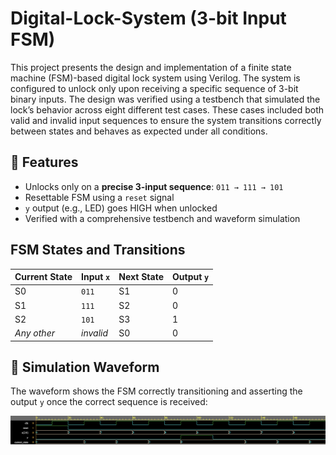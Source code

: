 # Digital-Lock-System (3-bit Input FSM)
This project presents the design and implementation of a finite state machine (FSM)-based digital lock system using Verilog. The system is configured to unlock only upon receiving a specific sequence of 3-bit binary inputs. The design was verified using a testbench that simulated the lock’s behavior across eight different test cases. These cases included both valid and invalid input sequences to ensure the system transitions correctly between states and behaves as expected under all conditions.

## 🔧 Features
- Unlocks only on a **precise 3-input sequence**: `011 → 111 → 101`
- Resettable FSM using a `reset` signal
- `y` output (e.g., LED) goes HIGH when unlocked
- Verified with a comprehensive testbench and waveform simulation

## FSM States and Transitions

| Current State | Input `x` | Next State | Output `y` |
|---------------|------------|-------------|--------------|
| S0            | `011`      | S1          | 0            |
| S1            | `111`      | S2          | 0            |
| S2            | `101`      | S3          | 1            |
| *Any other*   | *invalid*  | S0          | 0            |


## 📸 Simulation Waveform

The waveform shows the FSM correctly transitioning and asserting the output `y` once the correct sequence is received:

![ALU Waveform](./waveform.png)

